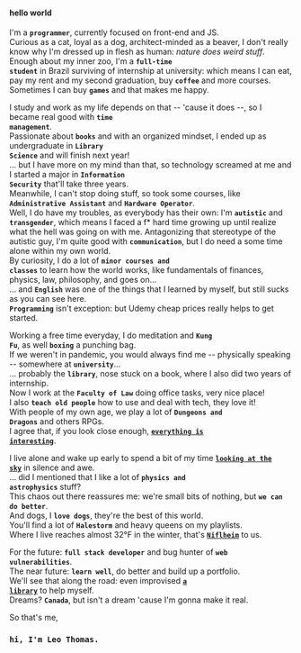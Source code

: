 #### hello world
I'm a **<code>programmer</code>**, currently focused on front-end and JS.  
Curious as a cat, loyal as a dog, architect-minded as a beaver, I don't really know why I'm dressed up in flesh as human: *nature does weird stuff*.  
Enough about my inner zoo, I'm a **<code>full-time student</code>** in Brazil surviving of internship at university: which means I can eat, pay my rent and my second graduation, buy **<code>coffee</code>** and more courses. Sometimes I can buy **<code>games</code>** and that makes me happy.  

I study and work as my life depends on that -- 'cause it does --, so I became real good with **<code>time management</code>**.  
Passionate about **<code>books</code>** and with an organized mindset, I ended up as undergraduate in **<code>Library Science</code>** and will finish next year!  
... but I have more on my mind than that, so technology screamed at me and I started a major in **<code>Information Security</code>** that'll take three years.  
Meanwhile, I can't stop doing stuff, so took some courses, like **<code>Administrative Assistant</code>** and **<code>Hardware Operator</code>**.  
Well, I do have my troubles, as everybody has their own: I'm **<code>autistic</code>** and **<code>transgender</code>**, which means I faced a f* hard time growing up until realize what the hell was going on with me. Antagonizing that stereotype of the autistic guy, I'm quite good with **<code>communication</code>**, but I do need a some time alone within my own world.  
By curiosity, I do a lot of **<code>minor courses and classes</code>** to learn how the world works, like fundamentals of finances, physics, law, philosophy, and goes on...  
... and **<code>English</code>** was one of the things that I learned by myself, but still sucks as you can see here.  
**<code>Programming</code>** isn't exception: but Udemy cheap prices really helps to get started.  

Working a free time everyday, I do meditation and **<code>Kung Fu</code>**, as well **<code>boxing</code>** a punching bag.  
If we weren't in pandemic, you would always find me -- physically speaking -- somewhere at **<code>university</code>**...  
... probably the **<code>library</code>**, nose stuck on a book, where I also did two years of internship.  
Now I work at the **<code>Faculty of Law</code>** doing office tasks, very nice place!  
I also **<code>teach old people</code>** how to use and deal with tech, they love it!  
With people of my own age, we play a lot of **<code>Dungeons and Dragons</code>** and others RPGs.  
I agree that, if you look close enough, **[<code>everything is interesting</code>](https://en.wikipedia.org/wiki/Richard_Feynman)**.

I live alone and wake up early to spend a bit of my time **[<code>looking at the sky</code>](https://www.instagram.com/p/B8r7W6BAFIu/)** in silence and awe.  
... did I mentioned that I like a lot of **<code>physics and astrophysics</code>** stuff?  
This chaos out there reassures me: we're small bits of nothing, but **<code>we can do better</code>**.  
And dogs, I **<code>love dogs</code>**, they're the best of this world.  
You'll find a lot of **<code>Halestorm</code>** and heavy queens on my playlists.  
Where I live reaches almost 32°F in the winter, that's **[<code>Niflheim</code>](https://en.wikipedia.org/wiki/Niflheim)** to us.

For the future: **<code>full stack developer</code>** and bug hunter of **<code>web vulnerabilities</code>**.  
The near future: **<code>learn well</code>**, do better and build up a portfolio.  
We'll see that along the road: even improvised **[<code>a library</code>](https://anotherleo.github.io/studylibrary)** to help myself.  
Dreams? **<code>Canada</code>**, but isn't a dream 'cause I'm gonna make it real.  

So that's me,  
### <code>hi, I'm Leo Thomas.</code>
